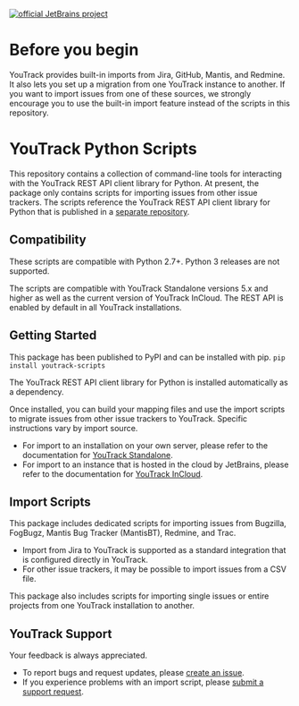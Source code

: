 [![official JetBrains project](http://jb.gg/badges/official-flat-square.svg)](https://confluence.jetbrains.com/display/ALL/JetBrains+on+GitHub)

# Before you begin
YouTrack provides built-in imports from Jira, GitHub, Mantis, and Redmine. It also lets you set up a migration from one YouTrack instance to another. If you want to import issues from one of these sources, we strongly encourage you to use the built-in import feature instead of the scripts in this repository.

# YouTrack Python Scripts
This repository contains a collection of command-line tools for interacting with the YouTrack REST API client library for Python. At present, the package only contains scripts for importing issues from other issue trackers. The scripts reference the YouTrack REST API client library for Python that is published in a [separate repository](https://github.com/JetBrains/youtrack-rest-python-library).

## Compatibility
These scripts are compatible with Python 2.7+. Python 3 releases are not supported.

The scripts are compatible with YouTrack Standalone versions 5.x and higher as well as the current version of YouTrack InCloud. The REST API is enabled by default in all YouTrack installations.

## Getting Started
This package has been published to PyPI and can be installed with pip.
`pip install youtrack-scripts`

The YouTrack REST API client library for Python is installed automatically as a dependency.

Once installed, you can build your mapping files and use the import scripts to migrate issues from other issue trackers to YouTrack. Specific instructions vary by import source.
- For import to an installation on your own server, please refer to the documentation for [YouTrack Standalone](https://www.jetbrains.com/help/youtrack/standalone/Migrating-to-YouTrack.html).
- For import to an instance that is hosted in the cloud by JetBrains, please refer to the documentation for [YouTrack InCloud](https://www.jetbrains.com/help/youtrack/incloud/Migrating-to-YouTrack.html).

## Import Scripts
This package includes dedicated scripts for importing issues from Bugzilla, FogBugz, Mantis Bug Tracker (MantisBT), Redmine, and Trac.
- Import from Jira to YouTrack is supported as a standard integration that is configured directly in YouTrack.
- For other issue trackers, it may be possible to import issues from a CSV file.

This package also includes scripts for importing single issues or entire projects from one YouTrack installation to another.

## YouTrack Support
Your feedback is always appreciated.
- To report bugs and request updates, please [create an issue](http://youtrack.jetbrains.com/issues/JT#newissue=yes).
- If you experience problems with an import script, please [submit a support request](https://youtrack-support.jetbrains.com/hc/en-us).
